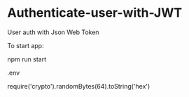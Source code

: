 # Authenticate-user-with-JWT
User auth with Json Web Token

To start app:

npm run start

.env

require('crypto').randomBytes(64).toString('hex')
